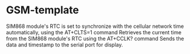 # GSM-template
SIM868 module's RTC is set to synchronize with the cellular network time automatically, using the AT+CLTS=1 command
Retrieves the current time from the SIM868 module's RTC using the AT+CCLK? command
Sends the data and timestamp to the serial port for display.
